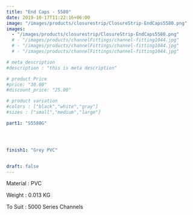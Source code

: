 ```yaml
---
title: "End Caps - 5580"
date: 2019-10-17T11:22:16+06:00
image: "/images/products/closurestrip/ClosureStrip-EndCaps5580.png"
images: 
  - "/images/products/closurestrip/ClosureStrip-EndCaps5580.png"
  # - "/images/products/channelFittings/channel-fitting1044.jpg"
  # - "/images/products/channelFittings/channel-fitting1044.jpg"
  # - "/images/products/channelFittings/channel-fitting1044.jpg"

# meta description
#description : "this is meta description"

# product Price
#price: "30.00"
#discount_price: "25.00"

# product variation
#colors : ["black","white","gray"]
#sizes : ["small","medium","large"]

part1: "S5580G"




finish1: "Grey PVC"


draft: false
---
```


Material : PVC

Weight : 0.013 KG

To Suit : 5000 Series Channels
